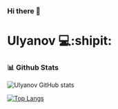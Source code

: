 ### Hi there 👋

# Ulyanov 💻:shipit:


### 📊 Github Stats
![Ulyanov GitHub stats](https://github-readme-stats.vercel.app/api?username=Labashm&show_icons=true&theme=radical)

[![Top Langs](https://github-readme-stats.vercel.app/api/top-langs/?username=Labashm&layout=compact)](https://github.com/anuraghazra/github-readme-stats)


